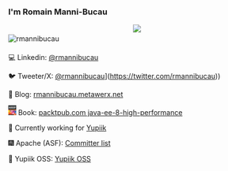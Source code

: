 ### I'm Romain Manni-Bucau

<img width="50%" align="right" src="https://github-readme-stats.vercel.app/api?username=rmannibucau&show_icons=true&theme=vue&hide_title=true&count_private=true" />
<img width="50%" style="margin:20px 0;" align="right" src="http://github-readme-streak-stats.herokuapp.com?user=rmannibucau" alt="rmannibucau" />

:computer: Linkedin: [@rmannibucau](https://www.linkedin.com/in/rmannibucau/)

:bird: Tweeter/X: [@rmannibucau](https://www.yupiik.io/projects.html)](https://twitter.com/rmannibucau))

:pencil: Blog: [rmannibucau.metawerx.net](https://rmannibucau.metawerx.net/)

<img src="book.png" width="16" height="20"> Book: [packtpub.com java-ee-8-high-performance](https://www.packtpub.com/product/java-ee-8-high-performance/9781788473064)

:construction_worker: Currently working for [Yupiik](http://www.yupiik.com/)

:fireworks: Apache (ASF): [Committer list](https://home.apache.org/committer-index.html#rmannibucau)

:sparkler: Yupiik OSS: [Yupiik OSS](https://www.yupiik.io/projects.html)
